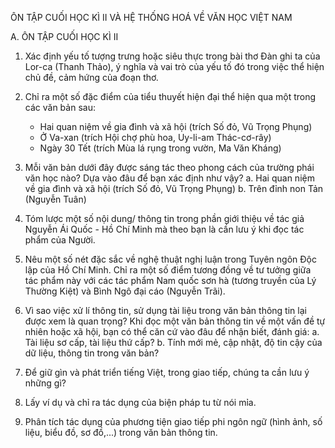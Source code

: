 ÔN TẬP CUỐI HỌC KÌ II VÀ HỆ THỐNG HOÁ VỀ VĂN HỌC VIỆT NAM

A. ÔN TẬP CUỐI HỌC KÌ II

1. Xác định yếu tố tượng trưng hoặc siêu thực trong bài thơ Đàn ghi ta của Lor-ca (Thanh Thảo), ý nghĩa và vai trò của yếu tố đó trong việc thể hiện chủ đề, cảm hứng của đoạn thơ.

2. Chỉ ra một số đặc điểm của tiểu thuyết hiện đại thể hiện qua một trong các văn bản sau:
   - Hai quan niệm về gia đình và xã hội (trích Số đỏ, Vũ Trọng Phụng)
   - Ở Va-xan (trích Hội chợ phù hoa, Uy-li-am Thác-cơ-rây)
   - Ngày 30 Tết (trích Mùa lá rụng trong vườn, Ma Văn Kháng)

3. Mỗi văn bản dưới đây được sáng tác theo phong cách của trường phái văn học nào? Dựa vào đâu để bạn xác định như vậy?
   a. Hai quan niệm về gia đình và xã hội (trích Số đỏ, Vũ Trọng Phụng)
   b. Trên đỉnh non Tản (Nguyễn Tuân)

4. Tóm lược một số nội dung/ thông tin trong phần giới thiệu về tác giả Nguyễn Ái Quốc - Hồ Chí Minh mà theo bạn là cần lưu ý khi đọc tác phẩm của Người.

5. Nêu một số nét đặc sắc về nghệ thuật nghị luận trong Tuyên ngôn Độc lập của Hồ Chí Minh. Chỉ ra một số điểm tương đồng về tư tưởng giữa tác phẩm này với các tác phẩm Nam quốc sơn hà (tương truyền của Lý Thường Kiệt) và Bình Ngô đại cáo (Nguyễn Trãi).

6. Vì sao việc xử lí thông tin, sử dụng tài liệu trong văn bản thông tin lại được xem là quan trọng? Khi đọc một văn bản thông tin về một vấn đề tự nhiên hoặc xã hội, bạn có thể căn cứ vào đâu để nhận biết, đánh giá:
   a. Tài liệu sơ cấp, tài liệu thứ cấp?
   b. Tính mới mẻ, cập nhật, độ tin cậy của dữ liệu, thông tin trong văn bản?

7. Để giữ gìn và phát triển tiếng Việt, trong giao tiếp, chúng ta cần lưu ý những gì?

8. Lấy ví dụ và chỉ ra tác dụng của biện pháp tu từ nói mỉa.

9. Phân tích tác dụng của phương tiện giao tiếp phi ngôn ngữ (hình ảnh, số liệu, biểu đồ, sơ đồ,...) trong văn bản thông tin.